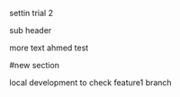 settin trial 2

sub header 
 
 more text ahmed test

#new section 

local development to check feature1 branch